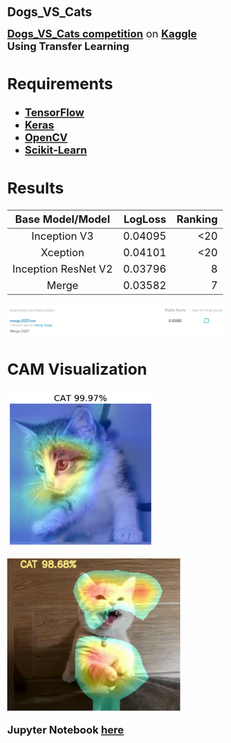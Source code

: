 # Dogs_VS_Cats

<font size=5>__[Dogs_VS_Cats competition](https://www.kaggle.com/c/dogs-vs-cats-redux-kernels-edition)__ on __[Kaggle](https://www.kaggle.com/)<font>__
<font size=5>__Using Transfer Learning__<font>

## Requirements
* __[TensorFlow](https://www.tensorflow.org)__
* __[Keras](https://www.keras.io)__
* __[OpenCV](https://www.opencv.org)__
* __[Scikit-Learn](http://scikit-learn.org/stable/)__

## Results
|   Base Model/Model   | LogLoss  | Ranking |
| :--------:           |     ----:|     --: |
| Inception V3         |   0.04095|      <20|
| Xception             |   0.04101|      <20|
| Inception ResNet V2  |   0.03796|        8|
| Merge                |   0.03582|        7|

![Result on Kaggle](https://github.com/YinengXiong/Dogs_VS_Cats/raw/master/submit.png)

## CAM Visualization
![CAM](./CAM/CAM_pred.png)

![CAM_gif](./CAM/CAM_CAT.gif)

__Jupyter Notebook [here](https://github.com/YinengXiong/Dogs_VS_Cats/blob/master/CAM/CAM%20Visualization.ipynb)__

